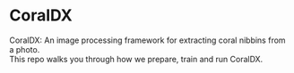 # CoralDX
CoralDX: An image processing framework for extracting coral nibbins from a photo.<br />
This repo walks you through how we prepare, train and run CoralDX.
